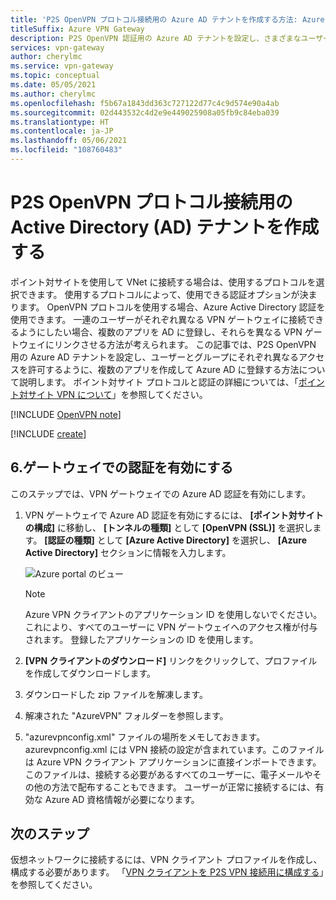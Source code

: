 ```yaml
---
title: 'P2S OpenVPN プロトコル接続用の Azure AD テナントを作成する方法: Azure AD 認証'
titleSuffix: Azure VPN Gateway
description: P2S OpenVPN 認証用の Azure AD テナントを設定し、さまざまなユーザーとグループに異なるアクセスを許可するように複数のアプリを Azure AD に登録する方法について説明します。
services: vpn-gateway
author: cherylmc
ms.service: vpn-gateway
ms.topic: conceptual
ms.date: 05/05/2021
ms.author: cherylmc
ms.openlocfilehash: f5b67a1843dd363c727122d77c4c9d574e90a4ab
ms.sourcegitcommit: 02d443532c4d2e9e449025908a05fb9c84eba039
ms.translationtype: HT
ms.contentlocale: ja-JP
ms.lasthandoff: 05/06/2021
ms.locfileid: "108760483"
---
```

# <a name="create-an-active-directory-ad-tenant-for-p2s-openvpn-protocol-connections"></a>P2S OpenVPN プロトコル接続用の Active Directory (AD) テナントを作成する

ポイント対サイトを使用して VNet に接続する場合は、使用するプロトコルを選択できます。 使用するプロトコルによって、使用できる認証オプションが決まります。 OpenVPN プロトコルを使用する場合、Azure Active Directory 認証を使用できます。 一連のユーザーがそれぞれ異なる VPN ゲートウェイに接続できるようにしたい場合、複数のアプリを AD に登録し、それらを異なる VPN ゲートウェイにリンクさせる方法が考えられます。 この記事では、P2S OpenVPN 用の Azure AD テナントを設定し、ユーザーとグループにそれぞれ異なるアクセスを許可するように、複数のアプリを作成して Azure AD に登録する方法について説明します。 ポイント対サイト プロトコルと認証の詳細については、「[ポイント対サイト VPN について](point-to-site-about.md)」を参照してください。

[!INCLUDE [OpenVPN note](../../includes/vpn-gateway-openvpn-auth-include.md)]

[!INCLUDE [create](../../includes/openvpn-azure-ad-tenant-multi-app.md)]

## <a name="6-enable-authentication-on-the-gateway"></a><a name="enable-authentication"></a>6.ゲートウェイでの認証を有効にする

このステップでは、VPN ゲートウェイでの Azure AD 認証を有効にします。

1. VPN ゲートウェイで Azure AD 認証を有効にするには、 **[ポイント対サイトの構成]** に移動し、 **[トンネルの種類]** として **[OpenVPN (SSL)]** を選択します。 **[認証の種類]** として **[Azure Active Directory]** を選択し、 **[Azure Active Directory]** セクションに情報を入力します。

    ![Azure portal のビュー](./media/openvpn-azure-ad-tenant-multi-app/azure-ad-auth-portal.png)

    > [!NOTE]
    > Azure VPN クライアントのアプリケーション ID を使用しないでください。これにより、すべてのユーザーに VPN ゲートウェイへのアクセス権が付与されます。 登録したアプリケーションの ID を使用します。

2. **[VPN クライアントのダウンロード]** リンクをクリックして、プロファイルを作成してダウンロードします。

3. ダウンロードした zip ファイルを解凍します。

4. 解凍された "AzureVPN" フォルダーを参照します。

5. "azurevpnconfig.xml" ファイルの場所をメモしておきます。 azurevpnconfig.xml には VPN 接続の設定が含まれています。このファイルは Azure VPN クライアント アプリケーションに直接インポートできます。 このファイルは、接続する必要があるすべてのユーザーに、電子メールやその他の方法で配布することもできます。 ユーザーが正常に接続するには、有効な Azure AD 資格情報が必要になります。

## <a name="next-steps"></a>次のステップ

仮想ネットワークに接続するには、VPN クライアント プロファイルを作成し、構成する必要があります。 「[VPN クライアントを P2S VPN 接続用に構成する](openvpn-azure-ad-client.md)」を参照してください。
